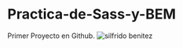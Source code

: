 # Practica-de-Sass-y-BEM
Primer Proyecto en Github.
![silfrido benitez](https://repository-images.githubusercontent.com/267200144/2de0ad80-9fce-11ea-81fe-812018f117af)
